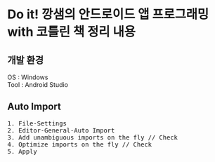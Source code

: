 # Do it! 깡샘의 안드로이드 앱 프로그래밍 with 코틀린 책 정리 내용
## 개발 환경
OS : Windows
<br>
Tool : Android Studio
## Auto Import
<pre>
1. File-Settings
2. Editor-General-Auto Import
3. Add unambiguous imports on the fly // Check
4. Optimize imports on the fly // Check
5. Apply
</pre>
